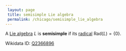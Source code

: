 ```yaml
---
 layout: page
 title: semisimple Lie algebra
 permalink: /chicago/semisimple_lie_algebra
---
```

A [Lie algebra](https://mathgloss.github.io/MathGloss/Lie_algebra) $L$ is **semisimple** if its [radical](https://mathgloss.github.io/MathGloss/radical_of_a_Lie_algebra) $\text{Rad}(L) = \{0\}$. 

Wikidata ID: [Q2366896](https://www.wikidata.org/wiki/Q2366896)